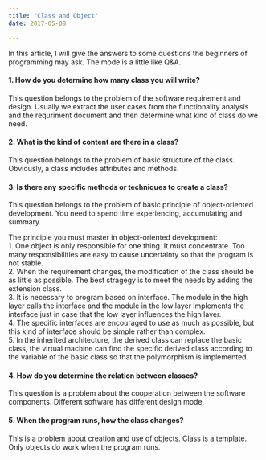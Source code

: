 ```yaml
---
title: "Class and Object"
date: 2017-05-08

---
```



In this article, I will give the answers to some questions the beginners of programming may ask. The mode is a little like Q&A.

#### 1. **How do you determine how many class you will write?**  
This question belongs to the problem of the software requirement and design. Usually we extract the user cases from the functionality analysis and the requriment document and then determine what kind of class do we need.

#### 2. **What is the kind of content are there in a class?**  
This question belongs to the problem of basic structure of the class. Obviously, a class includes attributes and methods.


#### 3. **Is there any specific methods or techniques to create a class?**  
This question belongs to the problem of basic principle of object-oriented development. You need to spend time experiencing, accumulating and summary.  

The principle you must master in object-oriented development:  
    1. One object is only responsible for one thing. It must concentrate. Too many responsibilities are easy to cause uncertainty so that the program is not stable.  
    2. When the requirement changes, the modification of the class should be as little as possible. The best stragegy is to meet the needs by adding the extension class.  
    3. It is necessary to program based on interface. The module in the high layer calls the interface and the module in the low layer implements the interface just in case that the low layer influences the high layer.  
    4. The specific interfaces are encouraged to use as much as possible, but this kind of interface should be simple rather than complex.  
    5. In the inherited architecture, the derived class can replace the basic class, the virtual machine can find the specific derived class according to the variable of the basic class so that the polymorphism is implemented.
    
#### 4. **How do you determine the relation between classes?**  
This question is a problem about the cooperation between the software components. Different software has different design mode.



#### 5. **When the program runs, how the class changes?**  
This is a problem about creation and use of objects. Class is a template. Only objects do work when the program runs.


